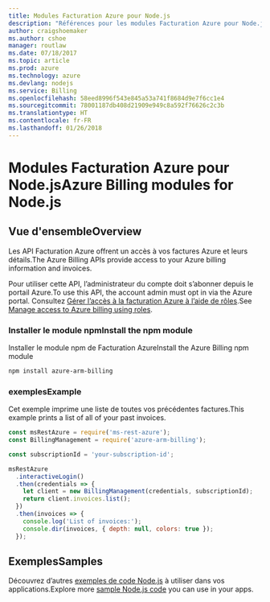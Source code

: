 ```yaml
---
title: Modules Facturation Azure pour Node.js
description: "Références pour les modules Facturation Azure pour Node.js"
author: craigshoemaker
ms.author: cshoe
manager: routlaw
ms.date: 07/18/2017
ms.topic: article
ms.prod: azure
ms.technology: azure
ms.devlang: nodejs
ms.service: Billing
ms.openlocfilehash: 58eed8996f543e845a53a741f8684d9e7f6cc1e4
ms.sourcegitcommit: 78001187db408d21909e949c8a592f76626c2c3b
ms.translationtype: HT
ms.contentlocale: fr-FR
ms.lasthandoff: 01/26/2018
---
```

# <a name="azure-billing-modules-for-nodejs"></a><span data-ttu-id="4b015-103">Modules Facturation Azure pour Node.js</span><span class="sxs-lookup"><span data-stu-id="4b015-103">Azure Billing modules for Node.js</span></span>

## <a name="overview"></a><span data-ttu-id="4b015-104">Vue d'ensemble</span><span class="sxs-lookup"><span data-stu-id="4b015-104">Overview</span></span>
<span data-ttu-id="4b015-105">Les API Facturation Azure offrent un accès à vos factures Azure et leurs détails.</span><span class="sxs-lookup"><span data-stu-id="4b015-105">The Azure Billing APIs provide access to your Azure billing information and invoices.</span></span>

<span data-ttu-id="4b015-106">Pour utiliser cette API, l’administrateur du compte doit s’abonner depuis le portail Azure.</span><span class="sxs-lookup"><span data-stu-id="4b015-106">To use this API, the account admin must opt in via the Azure portal.</span></span> <span data-ttu-id="4b015-107">Consultez [Gérer l’accès à la facturation Azure à l’aide de rôles](https://docs.microsoft.com/azure/billing/billing-manage-access).</span><span class="sxs-lookup"><span data-stu-id="4b015-107">See [Manage access to Azure billing using roles](https://docs.microsoft.com/azure/billing/billing-manage-access).</span></span>

### <a name="install-the-npm-module"></a><span data-ttu-id="4b015-108">Installer le module npm</span><span class="sxs-lookup"><span data-stu-id="4b015-108">Install the npm module</span></span> 

<span data-ttu-id="4b015-109">Installer le module npm de Facturation Azure</span><span class="sxs-lookup"><span data-stu-id="4b015-109">Install the Azure Billing npm module</span></span> 

```bash
npm install azure-arm-billing
```
### <a name="example"></a><span data-ttu-id="4b015-110">exemples</span><span class="sxs-lookup"><span data-stu-id="4b015-110">Example</span></span> 
 
<span data-ttu-id="4b015-111">Cet exemple imprime une liste de toutes vos précédentes factures.</span><span class="sxs-lookup"><span data-stu-id="4b015-111">This example prints a list of all of your past invoices.</span></span>
 
```javascript 
const msRestAzure = require('ms-rest-azure');
const BillingManagement = require('azure-arm-billing');

const subscriptionId = 'your-subscription-id';

msRestAzure
  .interactiveLogin()
  .then(credentials => {
    let client = new BillingManagement(credentials, subscriptionId);
    return client.invoices.list();
  })
  .then(invoices => {
    console.log('List of invoices:');
    console.dir(invoices, { depth: null, colors: true });
  });
``` 


## <a name="samples"></a><span data-ttu-id="4b015-112">Exemples</span><span class="sxs-lookup"><span data-stu-id="4b015-112">Samples</span></span>

<span data-ttu-id="4b015-113">Découvrez d’autres [exemples de code Node.js](https://azure.microsoft.com/resources/samples/?platform=nodejs) à utiliser dans vos applications.</span><span class="sxs-lookup"><span data-stu-id="4b015-113">Explore more [sample Node.js code](https://azure.microsoft.com/resources/samples/?platform=nodejs) you can use in your apps.</span></span>
